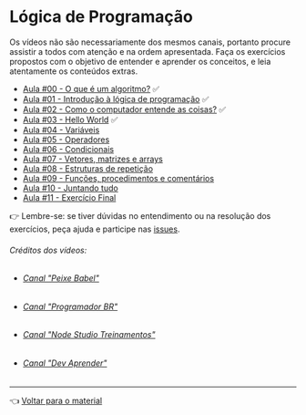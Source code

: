 # Lógica de Programação

Os vídeos não são necessariamente dos mesmos canais, portanto procure assistir a todos com atenção e na ordem apresentada. Faça os exercícios propostos com o objetivo de entender e aprender os conceitos, e leia atentamente os conteúdos extras.

- [Aula #00 - O que é um algoritmo?](aula00/aula.md) ✅
- [Aula #01 - Introdução à lógica de programação](aula01/aula.md) ✅
- [Aula #02 - Como o computador entende as coisas?](aula02/aula.md) ✅
- [Aula #03 - Hello World](aula03/aula.md) ✅
- [Aula #04 - Variáveis](aula04/aula.md)
- [Aula #05 - Operadores](aula05/aula.md)
- [Aula #06 - Condicionais](aula06/aula.md)
- [Aula #07 - Vetores, matrizes e arrays](aula07/aula.md)
- [Aula #08 - Estruturas de repetição](aula08/aula.md)
- [Aula #09 - Funções, procedimentos e comentários](aula09/aula.md)
- [Aula #10 - Juntando tudo](aula10/aula.md)
- [Aula #11 - Exercício Final](aula11/aula.md)

👉 Lembre-se: se tiver dúvidas no entendimento ou na resolução dos exercícios, peça ajuda e participe nas [issues](https://github.com/cwi-reset/edicao-04-level-1/issues/1).

###### _Créditos dos vídeos:_
 - ###### [Canal "Peixe Babel"](https://www.youtube.com/channel/UCqB90BBr6eNRaJl-kl30Xxw)
 - ###### [Canal "Programador BR"](https://www.youtube.com/channel/UCrdgeUeCll2QKmqmihIgKBQ) 
 - ###### [Canal "Node Studio Treinamentos"](https://www.youtube.com/channel/UCZZ0NTtOgsLIT4Skr6GUpAw)
 - ###### [Canal "Dev Aprender"](https://www.youtube.com/channel/UCm63tB8wsKOVvxoU4iMpS2A)
  
---

👈 [Voltar para o material](../material.md)
